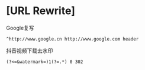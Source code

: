 # [URL Rewrite]
Google复写
```
^http://www.google.cn http://www.google.com header
```
抖音视频下载去水印
```
(?<=&watermark=)1(?=.*) 0 302
```
